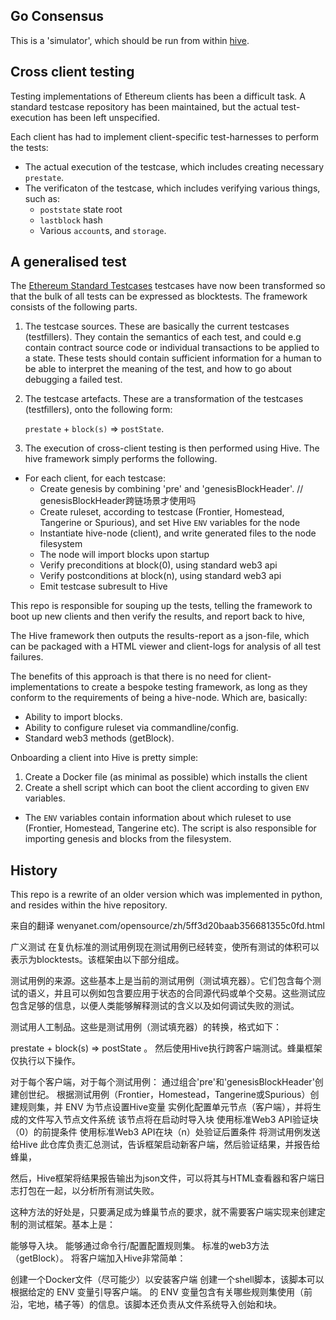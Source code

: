 ## Go Consensus

This is a 'simulator', which should be run from within [hive](https://github.com/ethereum/hive). 

## Cross client testing

Testing implementations of Ethereum clients has been a difficult task. A standard testcase repository has been maintained,
but the actual test-execution has been left unspecified.

Each client has had to implement client-specific test-harnesses to perform the tests:

* The actual execution of the testcase, which includes creating necessary `prestate`.
* The verificaton of the testcase, which includes verifying various things, such as:
  * `poststate` state root
  * `lastblock` hash
  * Various `account`s, and `storage`.

## A generalised test

The [Ethereum Standard Testcases](https://github.com/ethereum/tests) testcases have now been transformed so that the bulk of all tests can be expressed as blocktests. The framework consists
of the following parts.

1. The testcase sources. These are basically the current testcases (testfillers). They contain the semantics of each test,
  and could e.g contain contract source code or individual transactions to be applied to a state. These tests should contain
  sufficient information for a human to be able to interpret the meaning of the test, and how to go about debugging a failed test.

2. The testcase artefacts. These are a transformation of the testcases (testfillers), onto the following form:

      `prestate` + `block(s)` => `postState`.

3. The execution of cross-client testing is then performed using Hive. The hive framework simply performs the following.

* For each client, for each testcase:
   * Create genesis by combining 'pre' and 'genesisBlockHeader'. // genesisBlockHeader跨链场景才使用吗
   * Create ruleset, according to testcase (Frontier, Homestead, Tangerine or Spurious), and set Hive `ENV` variables for the node
   * Instantiate hive-node (client), and write generated files to the node filesystem
   * The node will import blocks upon startup
   * Verify preconditions at block(0), using standard web3 api
   * Verify postconditions at block(n), using standard web3 api
   * Emit testcase subresult to Hive

This repo is responsible for souping up the tests, telling the framework to boot up new clients and then verify the results, and report back to hive, 

The Hive framework then outputs the results-report as a json-file, which can be packaged with a HTML viewer and client-logs for analysis of all test failures.  

The benefits of this approach is that there is no need for client-implementations to create a bespoke testing framework, as long as they
conform to the requirements of being a hive-node. Which are, basically:

- Ability to import blocks.
- Ability to configure ruleset via commandline/config.
- Standard web3 methods (getBlock).

Onboarding a client into Hive is pretty simple:

1. Create a Docker file (as minimal as possible) which installs the client
2. Create a shell script which can boot the client according to given `ENV` variables.
  * The `ENV` variables contain information about which ruleset to use (Frontier, Homestead, Tangerine etc). The script is also responsible for importing genesis and blocks from the filesystem.

## History

This repo is a rewrite of an older version which was implemented in python, and resides within the hive repository. 


来自的翻译
wenyanet.com/opensource/zh/5ff3d20baab356681355c0fd.html  

广义测试
在复仇标准的测试用例现在测试用例已经转变，使所有测试的体积可以表示为blocktests。该框架由以下部分组成。

测试用例的来源。这些基本上是当前的测试用例（测试填充器）。它们包含每个测试的语义，并且可以例如包含要应用于状态的合同源代码或单个交易。这些测试应包含足够的信息，以便人类能够解释测试的含义以及如何调试失败的测试。

测试用人工制品。这些是测试用例（测试填充器）的转换，格式如下：

prestate
+
block(s)
=>
postState
。
然后使用Hive执行跨客户端测试。蜂巢框架仅执行以下操作。

对于每个客户端，对于每个测试用例：
通过组合'pre'和'genesisBlockHeader'创建创世纪。
根据测试用例（Frontier，Homestead，Tangerine或Spurious）创建规则集，并
ENV
为节点设置Hive变量
实例化配置单元节点（客户端），并将生成的文件写入节点文件系统
该节点将在启动时导入块
使用标准Web3 API验证块（0）的前提条件
使用标准Web3 API在块（n）处验证后置条件
将测试用例发送给Hive
此仓库负责汇总测试，告诉框架启动新客户端，然后验证结果，并报告给蜂巢，

然后，Hive框架将结果报告输出为json文件，可以将其与HTML查看器和客户端日志打包在一起，以分析所有测试失败。

这种方法的好处是，只要满足成为蜂巢节点的要求，就不需要客户端实现来创建定制的测试框架。基本上是：

能够导入块。
能够通过命令行/配置配置规则集。
标准的web3方法（getBlock）。
将客户端加入Hive非常简单：

创建一个Docker文件（尽可能少）以安装客户端
创建一个shell脚本，该脚本可以根据给定的
ENV
变量引导客户端。
的
ENV
变量包含有关哪些规则集使用（前沿，宅地，橘子等）的信息。该脚本还负责从文件系统导入创始和块。
